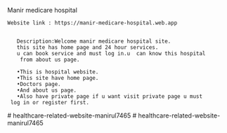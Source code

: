 ﻿Manir  medicare hospital

    Website link : https://manir-medicare-hospital.web.app


       Description:Welcome manir medicare hospital site.
       this site has home page and 24 hour services.
       u can book service and must log in.u  can know this hospital 
        from about us page.

       •This is hospital website.
       •This site have home page.
       •Doctors page.
       •And about us page.
       •Also have private page if u want visit private page u must
     log in or register first.

#   h e a l t h c a r e - r e l a t e d - w e b s i t e - m a n i r u l 7 4 6 5  
 #   h e a l t h c a r e - r e l a t e d - w e b s i t e - m a n i r u l 7 4 6 5  
 